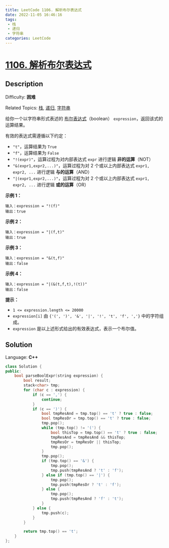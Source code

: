 ```yaml
---
title: LeetCode 1106. 解析布尔表达式
date: 2022-11-05 16:46:16
tags:
 - 栈
 - 递归
 - 字符串
categories: LeetCode
---
```


# [1106\. 解析布尔表达式](https://leetcode.cn/problems/parsing-a-boolean-expression/)

## Description

Difficulty: **困难**  

Related Topics: [栈](https://leetcode.cn/tag/stack/), [递归](https://leetcode.cn/tag/recursion/), [字符串](https://leetcode.cn/tag/string/)


给你一个以字符串形式表述的 [布尔表达式](https://baike.baidu.com/item/%E5%B8%83%E5%B0%94%E8%A1%A8%E8%BE%BE%E5%BC%8F/1574380?fr=aladdin)（boolean） `expression`，返回该式的运算结果。

有效的表达式需遵循以下约定：

*   `"t"`，运算结果为 `True`
*   `"f"`，运算结果为 `False`
*   `"!(expr)"`，运算过程为对内部表达式 `expr` 进行逻辑 **非的运算**（NOT）
*   `"&(expr1,expr2,...)"`，运算过程为对 2 个或以上内部表达式 `expr1, expr2, ...` 进行逻辑 **与的运算**（AND）
*   `"|(expr1,expr2,...)"`，运算过程为对 2 个或以上内部表达式 `expr1, expr2, ...` 进行逻辑 **或的运算**（OR）

**示例 1：**

```
输入：expression = "!(f)"
输出：true
```

**示例 2：**

```
输入：expression = "|(f,t)"
输出：true
```

**示例 3：**

```
输入：expression = "&(t,f)"
输出：false
```

**示例 4：**

```
输入：expression = "|(&(t,f,t),!(t))"
输出：false
```

**提示：**

*   `1 <= expression.length <= 20000`
*   `expression[i]` 由 `{'(', ')', '&', '|', '!', 't', 'f', ','}` 中的字符组成。
*   `expression` 是以上述形式给出的有效表达式，表示一个布尔值。


## Solution

Language: **C++**

```c++
class Solution {
public:
    bool parseBoolExpr(string expression) {
        bool result;
        stack<char> tmp;
        for (char c : expression) {
            if (c == ',') {
                continue;
            }
            if (c == ')') {
                bool tmpResAnd = tmp.top() == 't' ? true : false;
                bool tmpResOr = tmp.top() == 't' ? true : false;
                tmp.pop();
                while (tmp.top() != '(') {
                    bool thisTop = tmp.top() == 't' ? true : false;
                    tmpResAnd = tmpResAnd && thisTop;
                    tmpResOr = tmpResOr || thisTop;
                    tmp.pop();
                }
                tmp.pop();
                if (tmp.top() == '&') {
                    tmp.pop();
                    tmp.push(tmpResAnd ? 't' : 'f');
                } else if (tmp.top() == '|') {
                    tmp.pop();
                    tmp.push(tmpResOr ? 't' : 'f');
                } else {
                    tmp.pop();
                    tmp.push(tmpResAnd ? 'f' : 't');
                }
            } else {
                tmp.push(c);
            }
        }

        return tmp.top() == 't';
    }
};
```